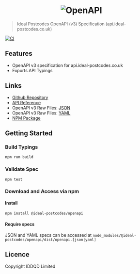 <h1 align="center">
  <img src="https://img.ideal-postcodes.co.uk/OpenAPI%20Logo@3x.png" alt="OpenAPI">
</h1>

> Ideal Postcodes OpenAPI (v3) Specification (api.ideal-postcodes.co.uk)

[![CI](https://github.com/ideal-postcodes/openapi/actions/workflows/ci.yml/badge.svg)](https://github.com/ideal-postcodes/openapi/actions/workflows/ci.yml)

## Features

- OpenAPI v3 specification for api.ideal-postcodes.co.uk
- Exports API Typings

## Links

- [Github Repository](https://github.com/ideal-postcodes/openapi)
- [API Reference](https://openapi.ideal-postcodes.co.uk)
- OpenAPI v3 Raw Files: [JSON](https://openapi.ideal-postcodes.co.uk/openapi.json)
- OpenAPI v3 Raw Files: [YAML](https://openapi.ideal-postcodes.co.uk/openapi.yaml)
- [NPM Package](https://www.npmjs.com/package/@ideal-postcodes/openapi)

## Getting Started

### Build Typings

```
npm run build
```

### Validate Spec

```
npm test
```

### Download and Access via npm

#### Install

```bash
npm install @ideal-postcodes/openapi
```

#### Require specs

JSON and YAML specs can be accessed at `node_modules/@ideal-postcodes/openapi/dist/openapi.[json|yaml]`

## Licence

Copyright IDDQD Limited
